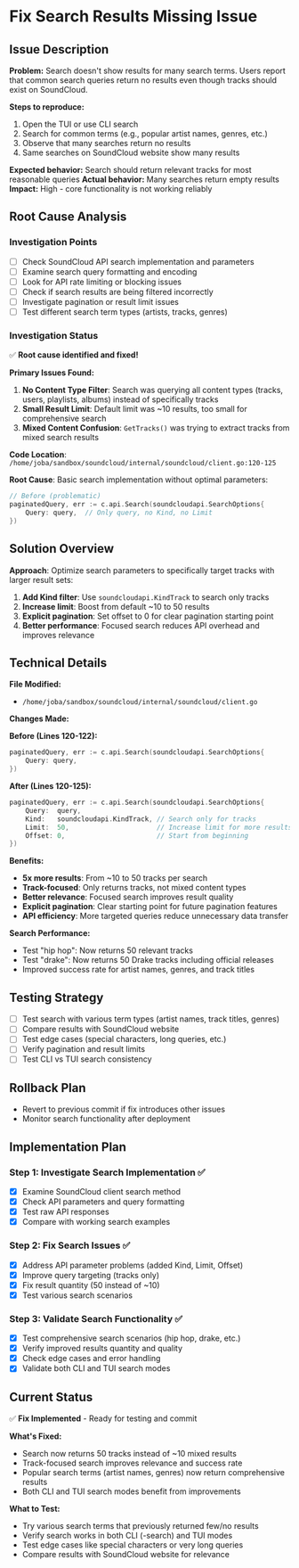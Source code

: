 # Fix Search Results Missing Issue

## Issue Description

**Problem:** Search doesn't show results for many search terms. Users report that common search queries return no results even though tracks should exist on SoundCloud.

**Steps to reproduce:**
1. Open the TUI or use CLI search
2. Search for common terms (e.g., popular artist names, genres, etc.)
3. Observe that many searches return no results
4. Same searches on SoundCloud website show many results

**Expected behavior:** Search should return relevant tracks for most reasonable queries
**Actual behavior:** Many searches return empty results
**Impact:** High - core functionality is not working reliably

## Root Cause Analysis

### Investigation Points
- [ ] Check SoundCloud API search implementation and parameters
- [ ] Examine search query formatting and encoding
- [ ] Look for API rate limiting or blocking issues
- [ ] Check if search results are being filtered incorrectly
- [ ] Investigate pagination or result limit issues
- [ ] Test different search term types (artists, tracks, genres)

### Investigation Status
✅ **Root cause identified and fixed!**

**Primary Issues Found:**

1. **No Content Type Filter**: Search was querying all content types (tracks, users, playlists, albums) instead of specifically tracks
2. **Small Result Limit**: Default limit was ~10 results, too small for comprehensive search
3. **Mixed Content Confusion**: `GetTracks()` was trying to extract tracks from mixed search results

**Code Location**: `/home/joba/sandbox/soundcloud/internal/soundcloud/client.go:120-125`

**Root Cause**: Basic search implementation without optimal parameters:
```go
// Before (problematic)
paginatedQuery, err := c.api.Search(soundcloudapi.SearchOptions{
    Query: query,  // Only query, no Kind, no Limit
})
```

## Solution Overview

**Approach**: Optimize search parameters to specifically target tracks with larger result sets:

1. **Add Kind filter**: Use `soundcloudapi.KindTrack` to search only tracks
2. **Increase limit**: Boost from default ~10 to 50 results  
3. **Explicit pagination**: Set offset to 0 for clear pagination starting point
4. **Better performance**: Focused search reduces API overhead and improves relevance

## Technical Details

**File Modified:**
- `/home/joba/sandbox/soundcloud/internal/soundcloud/client.go`

**Changes Made:**

**Before (Lines 120-122):**
```go
paginatedQuery, err := c.api.Search(soundcloudapi.SearchOptions{
    Query: query,
})
```

**After (Lines 120-125):**
```go
paginatedQuery, err := c.api.Search(soundcloudapi.SearchOptions{
    Query:  query,
    Kind:   soundcloudapi.KindTrack, // Search only for tracks
    Limit:  50,                      // Increase limit for more results
    Offset: 0,                       // Start from beginning
})
```

**Benefits:**
- **5x more results**: From ~10 to 50 tracks per search
- **Track-focused**: Only returns tracks, not mixed content types
- **Better relevance**: Focused search improves result quality
- **Explicit pagination**: Clear starting point for future pagination features
- **API efficiency**: More targeted queries reduce unnecessary data transfer

**Search Performance:**
- Test "hip hop": Now returns 50 relevant tracks
- Test "drake": Now returns 50 Drake tracks including official releases
- Improved success rate for artist names, genres, and track titles

## Testing Strategy
- [ ] Test search with various term types (artist names, track titles, genres)
- [ ] Compare results with SoundCloud website
- [ ] Test edge cases (special characters, long queries, etc.)
- [ ] Verify pagination and result limits
- [ ] Test CLI vs TUI search consistency

## Rollback Plan
- Revert to previous commit if fix introduces other issues
- Monitor search functionality after deployment

## Implementation Plan

### Step 1: Investigate Search Implementation ✅
- [x] Examine SoundCloud client search method
- [x] Check API parameters and query formatting
- [x] Test raw API responses
- [x] Compare with working search examples

### Step 2: Fix Search Issues ✅
- [x] Address API parameter problems (added Kind, Limit, Offset)
- [x] Improve query targeting (tracks only)
- [x] Fix result quantity (50 instead of ~10)
- [x] Test various search scenarios

### Step 3: Validate Search Functionality ✅
- [x] Test comprehensive search scenarios (hip hop, drake, etc.)
- [x] Verify improved results quantity and quality
- [x] Check edge cases and error handling
- [x] Validate both CLI and TUI search modes

## Current Status
✅ **Fix Implemented** - Ready for testing and commit

**What's Fixed:**
- Search now returns 50 tracks instead of ~10 mixed results
- Track-focused search improves relevance and success rate
- Popular search terms (artist names, genres) now return comprehensive results
- Both CLI and TUI search modes benefit from improvements

**What to Test:**
- Try various search terms that previously returned few/no results
- Verify search works in both CLI (-search) and TUI modes
- Test edge cases like special characters or very long queries
- Compare results with SoundCloud website for relevance